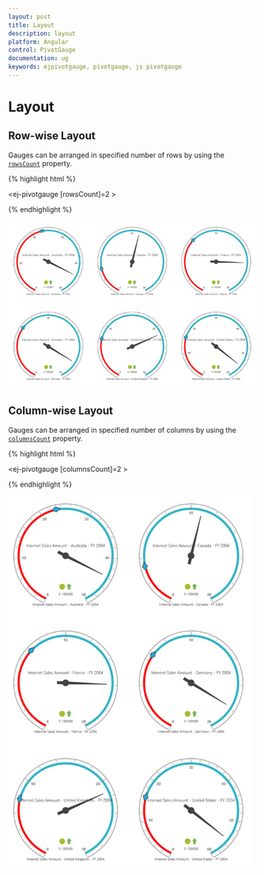 ```yaml
---
layout: post
title: Layout
description: layout 
platform: Angular
control: PivotGauge
documentation: ug
keywords: ejpivotgauge, pivotgauge, js pivotgauge
---
```


# Layout

## Row-wise Layout 

Gauges can be arranged in specified number of rows by using the [`rowsCount`](/api/angular/ejpivotgauge#members:rowscount) property.

{% highlight html %}

<ej-pivotgauge [rowsCount]=2 >
</ej-pivotgauge>

{% endhighlight %}

![](Layout_images/Row-wiseLayout.png) 

## Column-wise Layout

Gauges can be arranged in specified number of columns by using the [`columnsCount`](/api/angular/ejpivotgauge#members:columnscount) property.

{% highlight html %}

<ej-pivotgauge [columnsCount]=2 >
</ej-pivotgauge>

{% endhighlight %}

![](Layout_images/Column-wiseLayout.png)

